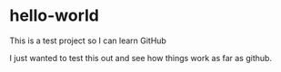 # hello-world
This is a test project so I can learn GitHub

I just wanted to test this out and see how things work as far as github.
